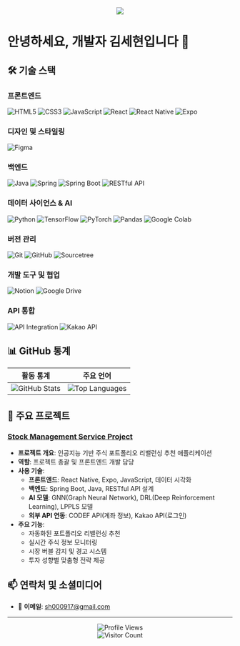 <div align="center">
  <img src="https://capsule-render.vercel.app/api?type=waving&color=auto&height=200&section=header&text=SeHyun&fontSize=90" />
</div>

# 안녕하세요, 개발자 김세현입니다 👋

## 🛠 기술 스택

### 프론트엔드
<p>
  <img alt="HTML5" src="https://img.shields.io/badge/HTML5-E34F26.svg?&style=for-the-badge&logo=HTML5&logoColor=white"/>
  <img alt="CSS3" src="https://img.shields.io/badge/CSS3-1572B6.svg?&style=for-the-badge&logo=CSS3&logoColor=white"/>
  <img alt="JavaScript" src="https://img.shields.io/badge/JavaScript-F7DF1E.svg?&style=for-the-badge&logo=JavaScript&logoColor=black"/>
  <img alt="React" src="https://img.shields.io/badge/React-61DAFB.svg?&style=for-the-badge&logo=React&logoColor=black"/>
  <img alt="React Native" src="https://img.shields.io/badge/React_Native-20232A?style=for-the-badge&logo=react&logoColor=61DAFB"/>
  <img alt="Expo" src="https://img.shields.io/badge/Expo-000020?style=for-the-badge&logo=expo&logoColor=white"/>
</p>

### 디자인 및 스타일링
<p>
  <img alt="Figma" src="https://img.shields.io/badge/Figma-F24E1E?style=for-the-badge&logo=figma&logoColor=white"/>
</p>

### 백엔드
<p>
  <img alt="Java" src="https://img.shields.io/badge/Java-ED8B00?style=for-the-badge&logo=java&logoColor=white"/>
  <img alt="Spring" src="https://img.shields.io/badge/Spring-6DB33F?style=for-the-badge&logo=spring&logoColor=white"/>
  <img alt="Spring Boot" src="https://img.shields.io/badge/Spring_Boot-6DB33F?style=for-the-badge&logo=spring-boot&logoColor=white"/>
  <img alt="RESTful API" src="https://img.shields.io/badge/RESTful_API-005571?style=for-the-badge"/>
</p>

### 데이터 사이언스 & AI
<p>
  <img alt="Python" src="https://img.shields.io/badge/Python-3776AB?style=for-the-badge&logo=python&logoColor=white"/>
  <img alt="TensorFlow" src="https://img.shields.io/badge/TensorFlow-FF6F00?style=for-the-badge&logo=tensorflow&logoColor=white"/>
  <img alt="PyTorch" src="https://img.shields.io/badge/PyTorch-EE4C2C?style=for-the-badge&logo=pytorch&logoColor=white"/>
  <img alt="Pandas" src="https://img.shields.io/badge/Pandas-150458?style=for-the-badge&logo=pandas&logoColor=white"/>
  <img alt="Google Colab" src="https://img.shields.io/badge/Colab-F9AB00?style=for-the-badge&logo=googlecolab&logoColor=white"/>
</p>

### 버전 관리
<p>
  <img alt="Git" src="https://img.shields.io/badge/git-%23F05033.svg?style=for-the-badge&logo=git&logoColor=white"/>
  <img alt="GitHub" src="https://img.shields.io/badge/github-%23121011.svg?style=for-the-badge&logo=github&logoColor=white"/>
  <img alt="Sourcetree" src="https://img.shields.io/badge/Sourcetree-0052CC?style=for-the-badge&logo=sourcetree&logoColor=white"/>
</p>

### 개발 도구 및 협업
<p>
  <img alt="Notion" src="https://img.shields.io/badge/Notion-000000?style=for-the-badge&logo=notion&logoColor=white"/>
  <img alt="Google Drive" src="https://img.shields.io/badge/Google%20Drive-4285F4?style=for-the-badge&logo=googledrive&logoColor=white"/>
</p>

### API 통합
<p>
  <img alt="API Integration" src="https://img.shields.io/badge/API_Integration-0467DF?style=for-the-badge"/>
  <img alt="Kakao API" src="https://img.shields.io/badge/Kakao_API-FFCD00?style=for-the-badge&logo=kakao&logoColor=black"/>
</p>

## 📊 GitHub 통계
<div align="center">

| 활동 통계 | 주요 언어 |
| --- | --- |
| <img src="https://github-readme-stats.vercel.app/api?username=sehyun00&show_icons=true&theme=radical" alt="GitHub Stats" /> | <img src="https://github-readme-stats.vercel.app/api/top-langs/?username=sehyun00&layout=compact&theme=radical&hide=jupyter%20notebook" alt="Top Languages" /> |

</div>

## 🚀 주요 프로젝트

### [Stock Management Service Project](https://github.com/sehyun00/SMS_Project)
- **프로젝트 개요**: 인공지능 기반 주식 포트폴리오 리밸런싱 추천 애플리케이션
- **역할**: 프로젝트 총괄 및 프론트엔드 개발 담당
- **사용 기술**:
  - **프론트엔드**: React Native, Expo, JavaScript, 데이터 시각화
  - **백엔드**: Spring Boot, Java, RESTful API 설계
  - **AI 모델**: GNN(Graph Neural Network), DRL(Deep Reinforcement Learning), LPPLS 모델
  - **외부 API 연동**: CODEF API(계좌 정보), Kakao API(로그인)
- **주요 기능**:
  - 자동화된 포트폴리오 리밸런싱 추천
  - 실시간 주식 정보 모니터링
  - 시장 버블 감지 및 경고 시스템
  - 투자 성향별 맞춤형 전략 제공

## 📫 연락처 및 소셜미디어

- 📧 **이메일**: sh000917@gmail.com

---
<div align="center">
  <img src="https://komarev.com/ghpvc/?username=sehyun00&style=for-the-badge&color=blueviolet" alt="Profile Views" />
</div>
<div align="center">
  <img src="https://profile-counter.glitch.me/sehyun00/count.svg" alt="Visitor Count" />
</div>
